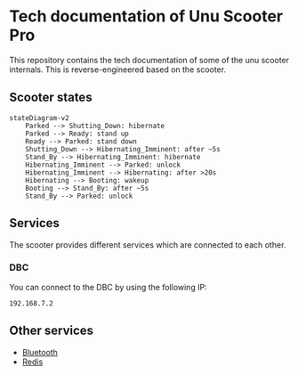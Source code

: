 # Tech documentation of Unu Scooter Pro

This repository contains the tech documentation of some of the unu scooter
internals. This is reverse-engineered based on the scooter.

## Scooter states

```mermaid
stateDiagram-v2
    Parked --> Shutting_Down: hibernate
    Parked --> Ready: stand up
    Ready --> Parked: stand down
    Shutting_Down --> Hibernating_Imminent: after ~5s
    Stand_By --> Hibernating_Imminent: hibernate
    Hibernating_Imminent --> Parked: unlock
    Hibernating_Imminent --> Hibernating: after >20s
    Hibernating --> Booting: wakeup
    Booting --> Stand_By: after ~5s
    Stand_By --> Parked: unlock
```

## Services

The scooter provides different services which are connected to each other.

### DBC

You can connect to the DBC by using the following IP:

```
192.168.7.2
```

## Other services

* [Bluetooth](bluetooth/)
* [Redis](redis/)
